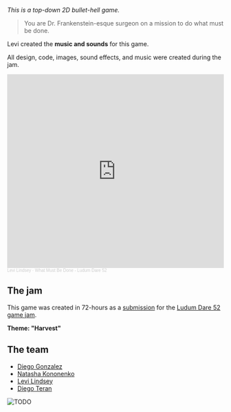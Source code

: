 _This is a top-down 2D bullet-hell game._

> You are Dr. Frankenstein-esque surgeon on a mission to do what must be done.

Levi created the **music and sounds** for this game.

All design, code, images, sound effects, and music were created during the jam.

<iframe
    width="100%"
    height="450"
    scrolling="no"
    frameborder="no"
    allow="autoplay"
    src="https://w.soundcloud.com/player/?url=https%3A//api.soundcloud.com/playlists/1552766014&color=%23ff5500&auto_play=false&hide_related=false&show_comments=true&show_user=true&show_reposts=false&show_teaser=true">
</iframe>
<div style="font-size: 10px; color: #cccccc;line-break: anywhere;word-break: normal;overflow: hidden;white-space: nowrap;text-overflow: ellipsis; font-family: Interstate,Lucida Grande,Lucida Sans Unicode,Lucida Sans,Garuda,Verdana,Tahoma,sans-serif;font-weight: 100;">
  <a href="https://soundcloud.com/levilindsey"
     title="Levi Lindsey"
     target="_blank"
     style="color: #cccccc; text-decoration: none;"
    >Levi Lindsey</a>
  ·
  <a href="https://soundcloud.com/levilindsey/sets/what-must-be-done-ludum-dare-52"
     title="What Must Be Done - Ludum Dare 52"
     target="_blank"
     style="color: #cccccc; text-decoration: none;"
    >What Must Be Done - Ludum Dare 52</a>
</div>

## The jam

This game was created in 72-hours as a [submission](https://ldjam.com/events/ludum-dare/52/what-must-be-done) for the [Ludum Dare 52 game jam](https://ldjam.com/events/ludum-dare/52).

**Theme: "Harvest"**

## The team

-   [Diego Gonzalez](https://drgvdg.itch.io/)
-   [Natasha Kononenko](https://knknatasha.itch.io/)
-   [Levi Lindsey](https://levi.dev)
-   [Diego Teran](https://clerium.itch.io/)


![TODO](https://s3-us-west-2.amazonaws.com/levi-portfolio-media/what-must-be-done/doctor-walk.gif)
